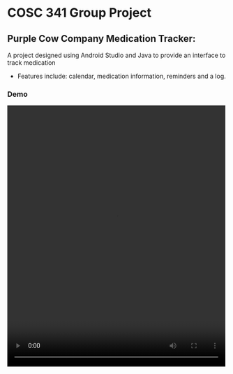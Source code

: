 # COSC 341 Group Project

## Purple Cow Company Medication Tracker:

A project designed using Android Studio and Java to provide an interface to track medication

- Features include: calendar, medication information, reminders and a log.

### Demo

<video src="AndroidUIdemo.mp4" controls title="Title"  width="500" height="600"></video>
